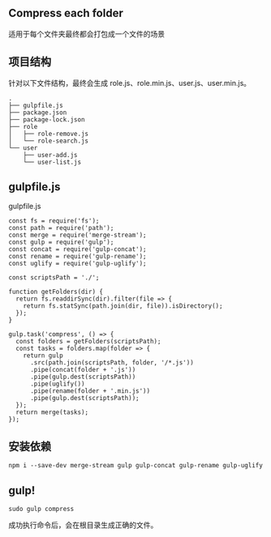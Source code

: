 ## Compress each folder

适用于每个文件夹最终都会打包成一个文件的场景

## 项目结构

针对以下文件结构，最终会生成 role.js、role.min.js、user.js、user.min.js。

```
.
├── gulpfile.js
├── package.json
├── package-lock.json
├── role
│   ├── role-remove.js
│   └── role-search.js
└── user
    ├── user-add.js
    └── user-list.js
```

## gulpfile.js

gulpfile.js

```
const fs = require('fs');
const path = require('path');
const merge = require('merge-stream');
const gulp = require('gulp');
const concat = require('gulp-concat');
const rename = require('gulp-rename');
const uglify = require('gulp-uglify');

const scriptsPath = './';

function getFolders(dir) {
  return fs.readdirSync(dir).filter(file => {
    return fs.statSync(path.join(dir, file)).isDirectory();
  });
}

gulp.task('compress', () => {
  const folders = getFolders(scriptsPath);
  const tasks = folders.map(folder => {
    return gulp
      .src(path.join(scriptsPath, folder, '/*.js'))
      .pipe(concat(folder + '.js'))
      .pipe(gulp.dest(scriptsPath))
      .pipe(uglify())
      .pipe(rename(folder + '.min.js'))
      .pipe(gulp.dest(scriptsPath));
  });
  return merge(tasks);
});
```

## 安装依赖

```
npm i --save-dev merge-stream gulp gulp-concat gulp-rename gulp-uglify
```

## gulp!

```
sudo gulp compress
```

成功执行命令后，会在根目录生成正确的文件。
